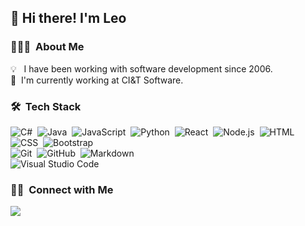 ## 👋 Hi there! I'm Leo

### 👨🏻‍💻 &nbsp;About Me

💡 &nbsp;&nbsp;I have been working with software development since 2006.\
🔭 &nbsp;I'm currently working at CI&T Software.

### 🛠 &nbsp;Tech Stack

![C#](https://img.shields.io/badge/-csharp-333333?style=flat&logo=c-sharp)&nbsp;
![Java](https://img.shields.io/badge/-Java-333333?style=flat&logo=Java&logoColor=FFA518)&nbsp;
![JavaScript](https://img.shields.io/badge/-JavaScript-333333?style=flat&logo=javascript)&nbsp;
![Python](https://img.shields.io/badge/-Python-333333?style=flat&logo=python)&nbsp;
![React](https://img.shields.io/badge/-React-333333?style=flat&logo=react)&nbsp;
![Node.js](https://img.shields.io/badge/-Node.js-333333?style=flat&logo=node.js)&nbsp;
![HTML](https://img.shields.io/badge/-HTML-333333?style=flat&logo=HTML5)&nbsp;
![CSS](https://img.shields.io/badge/-CSS-333333?style=flat&logo=CSS3&logoColor=1572B6)&nbsp;
![Bootstrap](https://img.shields.io/badge/-Bootstrap-333333?style=flat&logo=bootstrap&logoColor=563D7C)\
![Git](https://img.shields.io/badge/-Git-333333?style=flat&logo=git)&nbsp;
![GitHub](https://img.shields.io/badge/-GitHub-333333?style=flat&logo=github)&nbsp;
![Markdown](https://img.shields.io/badge/-Markdown-333333?style=flat&logo=markdown)\
![Visual Studio Code](https://img.shields.io/badge/-Visual%20Studio%20Code-333333?style=flat&logo=visual-studio-code&logoColor=007ACC)&nbsp;

### 🤝🏻 &nbsp;Connect with Me

<p align="left">
<a href="https://linkedin.com/in/leonardo-miranda-hofling-126b0320"><img src="https://img.shields.io/badge/-Leonardo%20Miranda%20Hofling-0077B5?style=flat-square&logo=Linkedin&logoColor=white"/></a>
</p>

